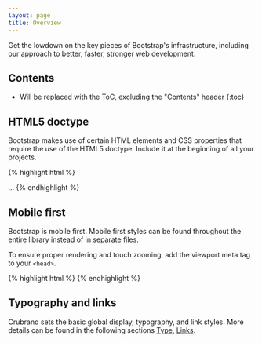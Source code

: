 ```yaml
---
layout: page
title: Overview
---
```


Get the lowdown on the key pieces of Bootstrap's infrastructure, including our approach to better, faster, stronger web development.

## Contents

* Will be replaced with the ToC, excluding the "Contents" header
{:toc}

## HTML5 doctype

Bootstrap makes use of certain HTML elements and CSS properties that require the use of the HTML5 doctype. Include it at the beginning of all your projects.

{% highlight html %}
<!DOCTYPE html>
<html lang="en">
  ...
</html>
{% endhighlight %}

## Mobile first

Bootstrap is mobile first. Mobile first styles can be found throughout the entire library instead of in separate files.

To ensure proper rendering and touch zooming, add the viewport meta tag to your `<head>`.

{% highlight html %}
<meta name="viewport" content="width=device-width, initial-scale=1">
{% endhighlight %}

## Typography and links

Crubrand sets the basic global display, typography, and link styles.
More details can be found in the following sections [Type](/Links/), [Links](/links/).
